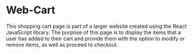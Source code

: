 # Web-Cart
This shopping cart page is part of a larger website created using the React JavaScript library. The purpose of this page is to display the items that a user has added to their cart and provide them with the option to modify or remove items, as well as proceed to checkout.
